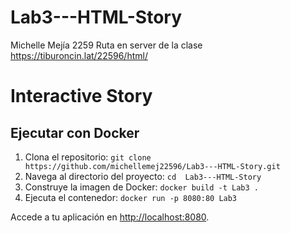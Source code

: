 # Lab3---HTML-Story
Michelle Mejía 2259
Ruta en server de la clase https://tiburoncin.lat/22596/html/

# Interactive Story
## Ejecutar con Docker

1. Clona el repositorio: `git clone https://github.com/michellemej22596/Lab3---HTML-Story.git`
2. Navega al directorio del proyecto: `cd  Lab3---HTML-Story`
3. Construye la imagen de Docker: `docker build -t Lab3 .`
4. Ejecuta el contenedor: `docker run -p 8080:80 Lab3`

Accede a tu aplicación en [http://localhost:8080](http://localhost:8080).
